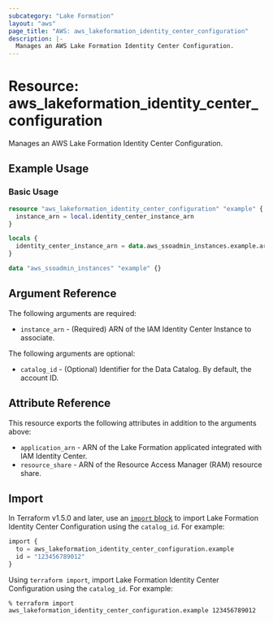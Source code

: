 ```yaml
---
subcategory: "Lake Formation"
layout: "aws"
page_title: "AWS: aws_lakeformation_identity_center_configuration"
description: |-
  Manages an AWS Lake Formation Identity Center Configuration.
---
```


# Resource: aws_lakeformation_identity_center_configuration

Manages an AWS Lake Formation Identity Center Configuration.

## Example Usage

### Basic Usage

```terraform
resource "aws_lakeformation_identity_center_configuration" "example" {
  instance_arn = local.identity_center_instance_arn
}

locals {
  identity_center_instance_arn = data.aws_ssoadmin_instances.example.arns[0]
}

data "aws_ssoadmin_instances" "example" {}
```

## Argument Reference

The following arguments are required:

* `instance_arn` - (Required) ARN of the IAM Identity Center Instance to associate.

The following arguments are optional:

* `catalog_id` - (Optional) Identifier for the Data Catalog.
  By default, the account ID.

## Attribute Reference

This resource exports the following attributes in addition to the arguments above:

* `application_arn` - ARN of the Lake Formation applicated integrated with IAM Identity Center.
* `resource_share` - ARN of the Resource Access Manager (RAM) resource share.

## Import

In Terraform v1.5.0 and later, use an [`import` block](https://developer.hashicorp.com/terraform/language/import) to import Lake Formation Identity Center Configuration using the `catalog_id`. For example:

```terraform
import {
  to = aws_lakeformation_identity_center_configuration.example
  id = "123456789012"
}
```

Using `terraform import`, import Lake Formation Identity Center Configuration using the `catalog_id`. For example:

```console
% terraform import aws_lakeformation_identity_center_configuration.example 123456789012
```
